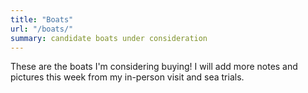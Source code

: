 ```yaml
---
title: "Boats"
url: "/boats/"
summary: candidate boats under consideration
---
```


These are the boats I'm considering buying! I will add more notes and pictures this week from my in-person visit and sea trials.